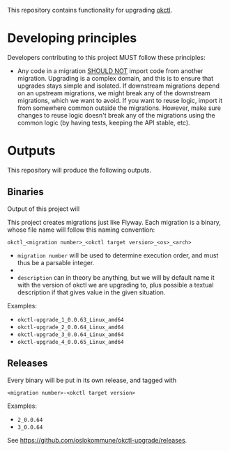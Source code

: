 This repository contains functionality for upgrading [okctl](https://github.com/oslokommune/okctl).

# Developing principles

Developers contributing to this project MUST follow these principles:

* Any code in a migration [SHOULD NOT](https://www.ietf.org/rfc/rfc2119.txt) import code from another migration.
  Upgrading is a complex domain, and this is to ensure that upgrades stays simple and isolated. If downstream migrations
  depend on an upstream migrations, we might break any of the downstream migrations, which we want to avoid. If you want
  to reuse logic, import it from somewhere common outside the migrations. However, make sure changes to reuse logic
  doesn't break any of the migrations using the common logic (by having tests, keeping the API stable, etc).

# Outputs

This repository will produce the following outputs.

## Binaries

Output of this project will

This project creates migrations just like Flyway. Each migration is a binary, whose file name will follow this naming
convention:

```
okctl_<migration number>_<okctl target version>_<os>_<arch>
```

* `migration number` will be used to determine execution order, and must thus be a parsable integer.
*  
* `description` can in theory be anything, but we will by default name it with the version of okctl we are upgrading
to, plus possible a textual description if that gives value in the given situation.

Examples:
* `okctl-upgrade_1_0.0.63_Linux_amd64`
* `okctl-upgrade_2_0.0.64_Linux_amd64`
* `okctl-upgrade_3_0.0.64_Linux_amd64`
* `okctl-upgrade_4_0.0.65_Linux_amd64`

## Releases

Every binary will be put in its own release, and tagged with

```
<migration number>-<okctl target version>
```

Examples:
* `2_0.0.64`
* `3_0.0.64`

See https://github.com/oslokommune/okctl-upgrade/releases.
